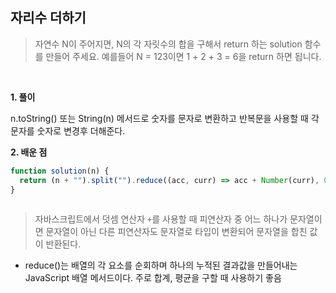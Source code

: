## 자리수 더하기
> 자연수 N이 주어지면, N의 각 자릿수의 합을 구해서 return 하는 solution 함수를 만들어 주세요.
예를들어 N = 123이면 1 + 2 + 3 = 6을 return 하면 됩니다.

<br>

**1. 풀이**

n.toString() 또는 String(n) 메서드로 숫자를 문자로 변환하고 반복문을 사용할 때 각 문자를 숫자로 변경후 더해준다.

**2. 배운 점**
```javascript
function solution(n) {
  return (n + "").split("").reduce((acc, curr) => acc + Number(curr), 0);
}
 
```

> 자바스크립트에서 덧셈 연산자 `+`를 사용할 때 피연산자 중 어느 하나가 문자열이면 문자열이 아닌 다른 피연산자도 문자열로 타입이 변환되어 문자열을 합친 값이 반환된다.
- reduce()는 배열의 각 요소를 순회하며 하나의 누적된 결과값을 만들어내는 JavaScript 배열 메서드이다. 주로 합계, 평균을 구할 때 사용하기 좋음